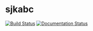 # sjkabc

[![Build Status](https://travis-ci.org/sjktje/sjkabc.svg?branch=master)](https://travis-ci.org/sjktje/sjkabc)
[![Documentation Status](https://readthedocs.org/projects/sjkabc/?badge=latest)](http://sjkabc.rtfd.org)

